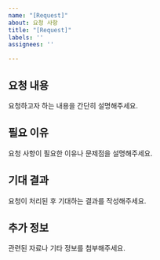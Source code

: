 ```yaml
---
name: "[Request]"
about: 요청 사항
title: "[Request]"
labels: ''
assignees: ''

---
```


## 요청 내용
요청하고자 하는 내용을 간단히 설명해주세요.

## 필요 이유
요청 사항이 필요한 이유나 문제점을 설명해주세요.

## 기대 결과
요청이 처리된 후 기대하는 결과를 작성해주세요.

## 추가 정보
관련된 자료나 기타 정보를 첨부해주세요.